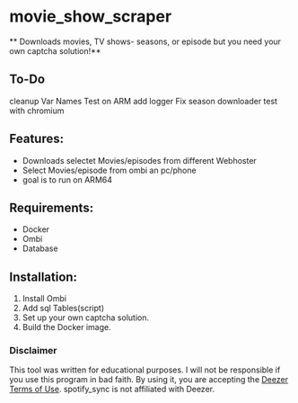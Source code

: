 # movie_show_scraper

** Downloads movies, TV shows- seasons, or episode but you need your own captcha solution!**

## To-Do 
cleanup Var Names
Test on ARM 
add logger
Fix season downloader
test with chromium

## Features:
- Downloads selectet Movies/episodes from different Webhoster
- Select Movies/episode from ombi an pc/phone
- goal is to run on  ARM64

## Requirements:
- Docker
- Ombi
- Database

## Installation:
1. Install Ombi
2. Add sql Tables(script)
3. Set up your own captcha solution.
4. Build the Docker image.


### Disclaimer

This tool was written for educational purposes. I will not be responsible if you use this program in bad faith. By using it, you are accepting the [Deezer Terms of Use](https://www.deezer.com/legal/cgu).
    spotify_sync is not affiliated with Deezer.
